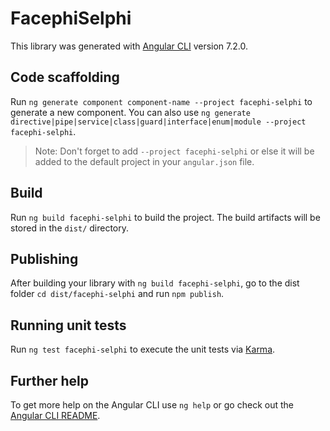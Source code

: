 # FacephiSelphi

This library was generated with [Angular CLI](https://github.com/angular/angular-cli) version 7.2.0.

## Code scaffolding

Run `ng generate component component-name --project facephi-selphi` to generate a new component. You can also use `ng generate directive|pipe|service|class|guard|interface|enum|module --project facephi-selphi`.
> Note: Don't forget to add `--project facephi-selphi` or else it will be added to the default project in your `angular.json` file. 

## Build

Run `ng build facephi-selphi` to build the project. The build artifacts will be stored in the `dist/` directory.

## Publishing

After building your library with `ng build facephi-selphi`, go to the dist folder `cd dist/facephi-selphi` and run `npm publish`.

## Running unit tests

Run `ng test facephi-selphi` to execute the unit tests via [Karma](https://karma-runner.github.io).

## Further help

To get more help on the Angular CLI use `ng help` or go check out the [Angular CLI README](https://github.com/angular/angular-cli/blob/master/README.md).
